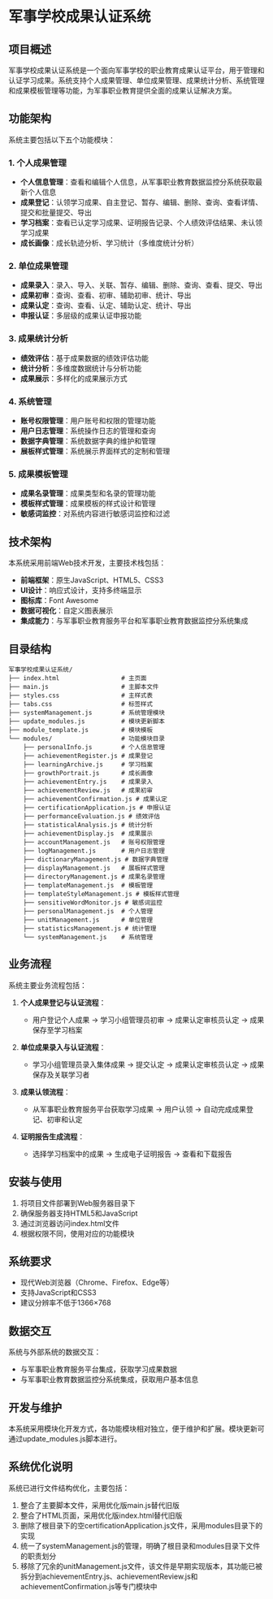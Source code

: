 # 军事学校成果认证系统

## 项目概述

军事学校成果认证系统是一个面向军事学校的职业教育成果认证平台，用于管理和认证学习成果。系统支持个人成果管理、单位成果管理、成果统计分析、系统管理和成果模板管理等功能，为军事职业教育提供全面的成果认证解决方案。

## 功能架构

系统主要包括以下五个功能模块：

### 1. 个人成果管理
- **个人信息管理**：查看和编辑个人信息，从军事职业教育数据监控分系统获取最新个人信息
- **成果登记**：认领学习成果、自主登记、暂存、编辑、删除、查询、查看详情、提交和批量提交、导出
- **学习档案**：查看已认定学习成果、证明报告记录、个人绩效评估结果、未认领学习成果
- **成长画像**：成长轨迹分析、学习统计（多维度统计分析）

### 2. 单位成果管理
- **成果录入**：录入、导入、关联、暂存、编辑、删除、查询、查看、提交、导出
- **成果初审**：查询、查看、初审、辅助初审、统计、导出
- **成果认定**：查询、查看、认定、辅助认定、统计、导出
- **申报认证**：多层级的成果认证申报功能

### 3. 成果统计分析
- **绩效评估**：基于成果数据的绩效评估功能
- **统计分析**：多维度数据统计与分析功能
- **成果展示**：多样化的成果展示方式

### 4. 系统管理
- **账号权限管理**：用户账号和权限的管理功能
- **用户日志管理**：系统操作日志的管理和查询
- **数据字典管理**：系统数据字典的维护和管理
- **展板样式管理**：系统展示界面样式的定制和管理

### 5. 成果模板管理
- **成果名录管理**：成果类型和名录的管理功能
- **模板样式管理**：成果模板的样式设计和管理
- **敏感词监控**：对系统内容进行敏感词监控和过滤

## 技术架构

本系统采用前端Web技术开发，主要技术栈包括：

- **前端框架**：原生JavaScript、HTML5、CSS3
- **UI设计**：响应式设计，支持多终端显示
- **图标库**：Font Awesome
- **数据可视化**：自定义图表展示
- **集成能力**：与军事职业教育服务平台和军事职业教育数据监控分系统集成

## 目录结构

```
军事学校成果认证系统/
├── index.html                 # 主页面
├── main.js                    # 主脚本文件
├── styles.css                 # 主样式表
├── tabs.css                   # 标签样式
├── systemManagement.js        # 系统管理模块
├── update_modules.js          # 模块更新脚本
├── module_template.js         # 模块模板
└── modules/                   # 功能模块目录
    ├── personalInfo.js        # 个人信息管理
    ├── achievementRegister.js # 成果登记
    ├── learningArchive.js     # 学习档案
    ├── growthPortrait.js      # 成长画像
    ├── achievementEntry.js    # 成果录入
    ├── achievementReview.js   # 成果初审
    ├── achievementConfirmation.js # 成果认定
    ├── certificationApplication.js # 申报认证
    ├── performanceEvaluation.js # 绩效评估
    ├── statisticalAnalysis.js # 统计分析
    ├── achievementDisplay.js  # 成果展示
    ├── accountManagement.js   # 账号权限管理
    ├── logManagement.js       # 用户日志管理
    ├── dictionaryManagement.js # 数据字典管理
    ├── displayManagement.js   # 展板样式管理
    ├── directoryManagement.js # 成果名录管理
    ├── templateManagement.js  # 模板管理
    ├── templateStyleManagement.js # 模板样式管理
    ├── sensitiveWordMonitor.js # 敏感词监控
    ├── personalManagement.js  # 个人管理
    ├── unitManagement.js      # 单位管理
    ├── statisticsManagement.js # 统计管理
    └── systemManagement.js    # 系统管理
```

## 业务流程

系统主要业务流程包括：

1. **个人成果登记与认证流程**：
   - 用户登记个人成果 → 学习小组管理员初审 → 成果认定审核员认定 → 成果保存至学习档案

2. **单位成果录入与认证流程**：
   - 学习小组管理员录入集体成果 → 提交认定 → 成果认定审核员认定 → 成果保存及关联学习者

3. **成果认领流程**：
   - 从军事职业教育服务平台获取学习成果 → 用户认领 → 自动完成成果登记、初审和认定

4. **证明报告生成流程**：
   - 选择学习档案中的成果 → 生成电子证明报告 → 查看和下载报告

## 安装与使用

1. 将项目文件部署到Web服务器目录下
2. 确保服务器支持HTML5和JavaScript
3. 通过浏览器访问index.html文件
4. 根据权限不同，使用对应的功能模块

## 系统要求

- 现代Web浏览器（Chrome、Firefox、Edge等）
- 支持JavaScript和CSS3
- 建议分辨率不低于1366×768

## 数据交互

系统与外部系统的数据交互：
- 与军事职业教育服务平台集成，获取学习成果数据
- 与军事职业教育数据监控分系统集成，获取用户基本信息

## 开发与维护

本系统采用模块化开发方式，各功能模块相对独立，便于维护和扩展。模块更新可通过update_modules.js脚本进行。

## 系统优化说明

系统已进行文件结构优化，主要包括：
1. 整合了主要脚本文件，采用优化版main.js替代旧版
2. 整合了HTML页面，采用优化版index.html替代旧版
3. 删除了根目录下的空certificationApplication.js文件，采用modules目录下的实现
4. 统一了systemManagement.js的管理，明确了根目录和modules目录下文件的职责划分
5. 移除了冗余的unitManagement.js文件，该文件是早期实现版本，其功能已被拆分到achievementEntry.js、achievementReview.js和achievementConfirmation.js等专门模块中 